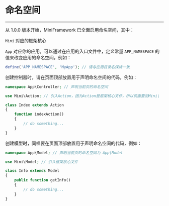 # 命名空间

---

从 1.0.0 版本开始，MiniFramework 已全面启用命名空间，其中：

`Mini` 对应的框架核心

`App` 对应你的应用，可以通过在应用的入口文件中，定义常量 `APP_NAMESPACE` 的值来改变应用的命名空间，例如：

```php
define('APP_NAMESPACE', 'MyApp'); // 请与应用目录名保持一致
```

创建控制器时，请在页面顶部放置用于声明命名空间的代码，例如：

```php
namespace App\Controller; // 声明当前页的命名空间

use Mini\Action; // 引入Action，因为Action是框架核心文件，所以前面要加Mini\

class Index extends Action
{
    function indexAction()
    {
        // do something...
    }
}
```

创建模型时，同样要在页面顶部放置用于声明命名空间的代码，例如：

```php
namespace App\Model; // 声明当前页的命名空间为 App\Model

use Mini\Model; // 引入框架核心文件

class Info extends Model
{
    public function getInfo()
    {
        // do something...
    }
}
```



